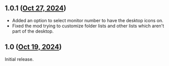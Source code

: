 ## 1.0.1 ([Oct 27, 2024](https://github.com/ramensoftware/windhawk-mods/blob/5f36d030a1fab275a16ce39e9cdf9eebcd231e74/mods/desktop-icons-view.wh.cpp))

* Added an option to select monitor number to have the desktop icons on.
* Fixed the mod trying to customize folder lists and other lists which aren't part of the desktop.

## 1.0 ([Oct 19, 2024](https://github.com/ramensoftware/windhawk-mods/blob/d66d37820e212b023e90d78be46d47e0d806cd21/mods/desktop-icons-view.wh.cpp))

Initial release.
